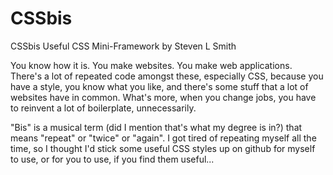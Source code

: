 CSSbis
======

CSSbis Useful CSS Mini-Framework
by Steven L Smith

You know how it is.  You make websites.  You make web applications.  There's a lot of repeated code amongst these, especially CSS, because you have a style, you know what you like, and there's some stuff that a lot of websites have in common.  What's more, when you change jobs, you have to reinvent a lot of boilerplate, unnecessarily.

"Bis" is a musical term (did I mention that's what my degree is in?) that means "repeat" or "twice" or "again".  I got tired of repeating myself all the time, so I thought I'd stick some useful CSS styles up on github for myself to use, or for you to use, if you find them useful...
